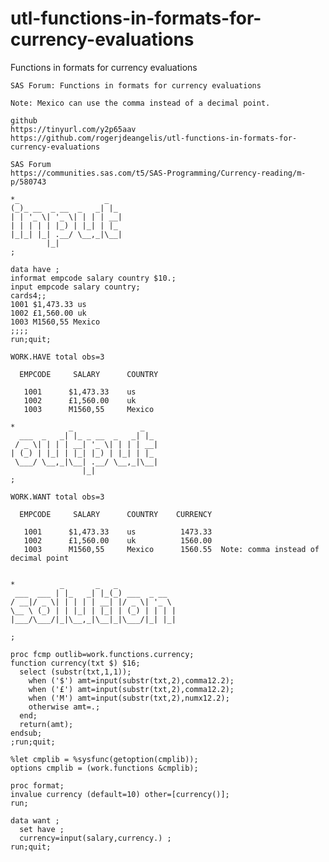 # utl-functions-in-formats-for-currency-evaluations
Functions in formats for currency evaluations

    SAS Forum: Functions in formats for currency evaluations                                        
                                                                                                    
    Note: Mexico can use the comma instead of a decimal point.                                      
                                                                                                    
    github                                                                                          
    https://tinyurl.com/y2p65aav                                                                    
    https://github.com/rogerjdeangelis/utl-functions-in-formats-for-currency-evaluations            
                                                                                                    
    SAS Forum                                                                                       
    https://communities.sas.com/t5/SAS-Programming/Currency-reading/m-p/580743                      
                                                                                                    
    *_                   _                                                                          
    (_)_ __  _ __  _   _| |_                                                                        
    | | '_ \| '_ \| | | | __|                                                                       
    | | | | | |_) | |_| | |_                                                                        
    |_|_| |_| .__/ \__,_|\__|                                                                       
            |_|                                                                                     
    ;                                                                                               
                                                                                                    
    data have ;                                                                                     
    informat empcode salary country $10.;                                                           
    input empcode salary country;                                                                   
    cards4;;                                                                                        
    1001 $1,473.33 us                                                                               
    1002 £1,560.00 uk                                                                               
    1003 M1560,55 Mexico                                                                            
    ;;;;                                                                                            
    run;quit;                                                                                       
                                                                                                    
    WORK.HAVE total obs=3                                                                           
                                                                                                    
      EMPCODE     SALARY      COUNTRY                                                               
                                                                                                    
       1001      $1,473.33    us                                                                    
       1002      £1,560.00    uk                                                                    
       1003      M1560,55     Mexico                                                                
                                                                                                    
    *            _               _                                                                  
      ___  _   _| |_ _ __  _   _| |_                                                                
     / _ \| | | | __| '_ \| | | | __|                                                               
    | (_) | |_| | |_| |_) | |_| | |_                                                                
     \___/ \__,_|\__| .__/ \__,_|\__|                                                               
                    |_|                                                                             
    ;                                                                                               
                                                                                                    
    WORK.WANT total obs=3                                                                           
                                                                                                    
      EMPCODE     SALARY      COUNTRY    CURRENCY                                                   
                                                                                                    
       1001      $1,473.33    us          1473.33                                                   
       1002      £1,560.00    uk          1560.00                                                   
       1003      M1560,55     Mexico      1560.55  Note: comma instead of decimal point             
                                                                                                    
                                                                                                    
    *          _       _   _                                                                        
     ___  ___ | |_   _| |_(_) ___  _ __                                                             
    / __|/ _ \| | | | | __| |/ _ \| '_ \                                                            
    \__ \ (_) | | |_| | |_| | (_) | | | |                                                           
    |___/\___/|_|\__,_|\__|_|\___/|_| |_|                                                           
                                                                                                    
    ;                                                                                               
                                                                                                    
    proc fcmp outlib=work.functions.currency;                                                       
    function currency(txt $) $16;                                                                   
      select (substr(txt,1,1));                                                                     
        when ('$') amt=input(substr(txt,2),comma12.2);                                              
        when ('£') amt=input(substr(txt,2),comma12.2);                                              
        when ('M') amt=input(substr(txt,2),numx12.2);                                               
        otherwise amt=.;                                                                            
      end;                                                                                          
      return(amt);                                                                                  
    endsub;                                                                                         
    ;run;quit;                                                                                      
                                                                                                    
    %let cmplib = %sysfunc(getoption(cmplib));                                                      
    options cmplib = (work.functions &cmplib);                                                      
                                                                                                    
    proc format;                                                                                    
    invalue currency (default=10) other=[currency()];                                               
    run;                                                                                            
                                                                                                    
    data want ;                                                                                     
      set have ;                                                                                    
      currency=input(salary,currency.) ;                                                            
    run;quit;                                                                                       
                                                                                                    
                                                                                                    
